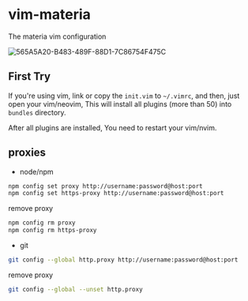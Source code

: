 # vim-materia
The materia vim configuration

![565A5A20-B483-489F-88D1-7C86754F475C](https://user-images.githubusercontent.com/49949411/103020244-08774a80-4583-11eb-960d-37dad56fa2f0.png)

## First Try
If you're using vim, link or copy the `init.vim` to `~/.vimrc`, and then, just open your vim/neovim, This will install all plugins (more than 50) into `bundles` directory.

After all plugins are installed, You need to restart your vim/nvim.

## proxies
- node/npm
```sh
npm config set proxy http://username:password@host:port
npm config set https-proxy http://username:password@host:port
```
remove proxy
```sh
npm config rm proxy
npm config rm https-proxy
```

- git
```sh
git config --global http.proxy http://username:password@host:port
```
remove proxy
```sh
git config --global --unset http.proxy
```

